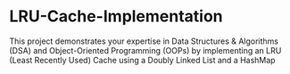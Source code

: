 # LRU-Cache-Implementation
This project demonstrates your expertise in Data Structures &amp; Algorithms (DSA) and Object-Oriented Programming (OOPs) by implementing an LRU (Least Recently Used) Cache using a Doubly Linked List and a HashMap
